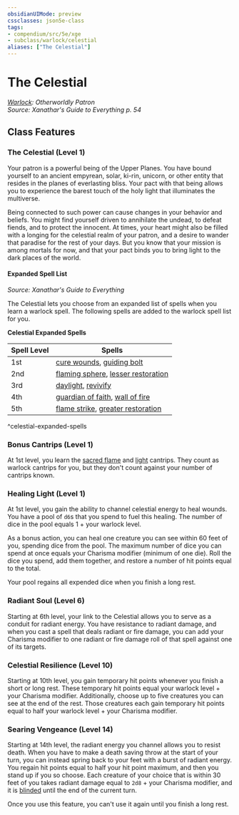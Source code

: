 ```yaml
---
obsidianUIMode: preview
cssclasses: json5e-class
tags:
- compendium/src/5e/xge
- subclass/warlock/celestial
aliases: ["The Celestial"]
---
```

# The Celestial
*[Warlock](warlock.md): Otherworldly Patron*  
*Source: Xanathar's Guide to Everything p. 54*  


## Class Features

### The Celestial (Level 1)

Your patron is a powerful being of the Upper Planes. You have bound yourself to an ancient empyrean, solar, ki-rin, unicorn, or other entity that resides in the planes of everlasting bliss. Your pact with that being allows you to experience the barest touch of the holy light that illuminates the multiverse.

Being connected to such power can cause changes in your behavior and beliefs. You might find yourself driven to annihilate the undead, to defeat fiends, and to protect the innocent. At times, your heart might also be filled with a longing for the celestial realm of your patron, and a desire to wander that paradise for the rest of your days. But you know that your mission is among mortals for now, and that your pact binds you to bring light to the dark places of the world.

#### Expanded Spell List
_Source: Xanathar's Guide to Everything_

The Celestial lets you choose from an expanded list of spells when you learn a warlock spell. The following spells are added to the warlock spell list for you.

**Celestial Expanded Spells**

| Spell Level | Spells |
|-------------|--------|
| 1st | [cure wounds](z_compendium/spells/cure-wounds.md), [guiding bolt](z_compendium/spells/guiding-bolt.md) |
| 2nd | [flaming sphere](z_compendium/spells/flaming-sphere.md), [lesser restoration](z_compendium/spells/lesser-restoration.md) |
| 3rd | [daylight](z_compendium/spells/daylight.md), [revivify](z_compendium/spells/revivify.md) |
| 4th | [guardian of faith](z_compendium/spells/guardian-of-faith.md), [wall of fire](z_compendium/spells/wall-of-fire.md) |
| 5th | [flame strike](z_compendium/spells/flame-strike.md), [greater restoration](z_compendium/spells/greater-restoration.md) |
^celestial-expanded-spells

### Bonus Cantrips (Level 1)

At 1st level, you learn the [sacred flame](z_compendium/spells/sacred-flame.md) and [light](z_compendium/spells/light.md) cantrips. They count as warlock cantrips for you, but they don't count against your number of cantrips known.

### Healing Light (Level 1)

At 1st level, you gain the ability to channel celestial energy to heal wounds. You have a pool of `d6`s that you spend to fuel this healing. The number of dice in the pool equals 1 + your warlock level.

As a bonus action, you can heal one creature you can see within 60 feet of you, spending dice from the pool. The maximum number of dice you can spend at once equals your Charisma modifier (minimum of one die). Roll the dice you spend, add them together, and restore a number of hit points equal to the total.

Your pool regains all expended dice when you finish a long rest.

### Radiant Soul (Level 6)

Starting at 6th level, your link to the Celestial allows you to serve as a conduit for radiant energy. You have resistance to radiant damage, and when you cast a spell that deals radiant or fire damage, you can add your Charisma modifier to one radiant or fire damage roll of that spell against one of its targets.

### Celestial Resilience (Level 10)

Starting at 10th level, you gain temporary hit points whenever you finish a short or long rest. These temporary hit points equal your warlock level + your Charisma modifier. Additionally, choose up to five creatures you can see at the end of the rest. Those creatures each gain temporary hit points equal to half your warlock level + your Charisma modifier.

### Searing Vengeance (Level 14)

Starting at 14th level, the radiant energy you channel allows you to resist death. When you have to make a death saving throw at the start of your turn, you can instead spring back to your feet with a burst of radiant energy. You regain hit points equal to half your hit point maximum, and then you stand up if you so choose. Each creature of your choice that is within 30 feet of you takes radiant damage equal to `2d8` + your Charisma modifier, and it is [blinded](z_compendium/rules/conditions.md#blinded) until the end of the current turn.

Once you use this feature, you can't use it again until you finish a long rest.